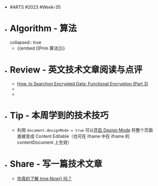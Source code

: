 - #ARTS #2023 #Week-35
- # Algorithm - 算法
  collapsed:: true
	- {{embed [[Prim 算法]]}}
- # Review - 英文技术文章阅读与点评
	- [How. to Searchon Encrypted Data: Functional Encryption (Part 3)](https://esl.cs.brown.edu/blog/how-to-search-on-encrypted-data-functional-encryption-part-3/)
	-
	-
- # Tip - 本周学到的技术技巧
	- 利用 `document.designMode = true` 可以[开启 Design Mode](https://developer.mozilla.org/en-US/docs/Web/API/Document/designMode) 将整个页面直接变成 Content Editable（也可在 iframe 中在 iframe 的 contentDocument 上生效）
- # Share - 写一篇技术文章
	- [你真的了解 time.Now() 吗？](https://articles.singee.me/golang-time)